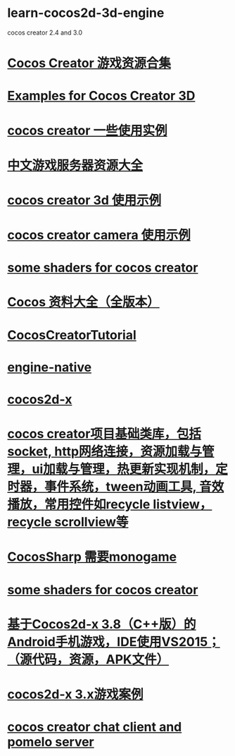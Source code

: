 # learn-cocos2d-3d-engine
cocos creator 2.4 and 3.0
# <a href="https://github.com/Leo501/awesome-CocosCreator">Cocos Creator 游戏资源合集</a>
# <a href="https://github.com/lihuilai/example-3d">Examples for Cocos Creator 3D</a>
# <a href="https://github.com/baiyuwubing/cocos-creator-examples">cocos creator 一些使用实例</a>
# <a href="https://github.com/lihuilai/awesome-gameserver-cn">中文游戏服务器资源大全</a>
# <a href="https://github.com/baiyuwubing/cocos-creator-3d-examples">cocos creator 3d 使用示例</a>
# <a href="https://github.com/baiyuwubing/cocos_creator_camera_demo">cocos creator camera 使用示例</a>
# <a href="https://github.com/lihuilai/ShaderDemos">some shaders for cocos creator</a>
# <a href="https://github.com/lihuilai/Cocos-Resource">Cocos 资料大全（全版本）</a>
# <a href="https://github.com/kennycaiguo/CocosCreatorTutorial">CocosCreatorTutorial</a>
# <a href="https://github.com/kennycaiguo/engine-native">engine-native</a>
# <a href="https://github.com/kennycaiguo/cocos2d-x">cocos2d-x</a>
# <a href="https://github.com/kennycaiguo/cocos_creator_proj_base">cocos creator项目基础类库，包括socket, http网络连接，资源加载与管理，ui加载与管理，热更新实现机制，定时器，事件系统，tween动画工具, 音效播放，常用控件如recycle listview，recycle scrollview等</a>
# <a href="https://github.com/kennycaiguo/CocosSharp">CocosSharp 需要monogame</a>
# <a href="https://github.com/kennycaiguo/ShaderDemos">some shaders for cocos creator</a>
# <a href="https://github.com/kennycaiguo/Archer-cocos2d-x">基于Cocos2d-x 3.8（C++版）的Android手机游戏，IDE使用VS2015；（源代码，资源，APK文件）</a>
# <a href="https://github.com/kennycaiguo/cocos2d-x_FruitandBird">cocos2d-x 3.x游戏案例</a>
# <a href="https://github.com/lihuilai/CocosCreatorChatForPomelo">cocos creator chat client and pomelo server</a>

